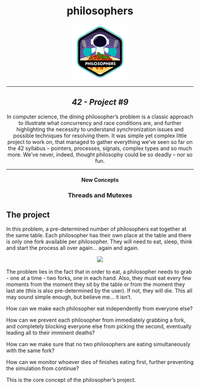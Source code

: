 <h1 align=center>
	<b>philosophers</b>
</h1>
<div align=center>
<img src=https://github.com/ellewolfgher/philosophers/blob/main/philosopher.png alt="42 Project Philosophers Badge"/>
</div>

---

<h2 align=center>
	 <i>42 - Project #9</i>
</h2>

<p align=center>
	In computer science, the dining philosopher’s problem is a classic approach to illustrate what concurrency and race conditions are, and further highlighting the necessity to understand synchronization issues and possible techniques for resolving them. It was simple yet complex little project to work on, that managed to gather everything we’ve seen so far on the 42 syllabus – pointers, processes, signals, complex types and so much more. We’ve never, indeed, thought philosophy could be so deadly – nor so fun.
</p>

---

<h4 align=center>New Concepts</h4>
<h3 align=center>Threads and Mutexes</h3>
<h2>
The project
</h2>

In this problem, a pre-determined number of philosophers eat together at the same table. Each philosopher has their own place at the table and there is only one fork available per philosopher. They will need to eat, sleep, think and start the process all over again… again and again.

<p align="center">
  <img src="https://user-images.githubusercontent.com/80178342/227601334-852baa9d-6748-4a44-9cf7-b3cc0f853061.png" />
</p>

The problem lies in the fact that in order to eat, a philosopher needs to grab - one at a time - two forks, one in each hand. Also, they must eat every few moments from the moment they sit by the table or from the moment they last ate (this is also pre-determined by the user). If not, they will die. 
This all may sound simple enough, but believe me… it isn’t.

How can we make each philosopher eat independently from everyone else?

How can we prevent each philosopher from immediately grabbing a fork, and completely blocking everyone else from picking the second, eventually leading all to their imminent deaths?

How can we make sure that no two philosophers are eating simultaneously with the same fork?

How can we monitor whoever dies of finishes eating first, further preventing the simulation from continue?

This is the core concept of the philosopher’s project.
